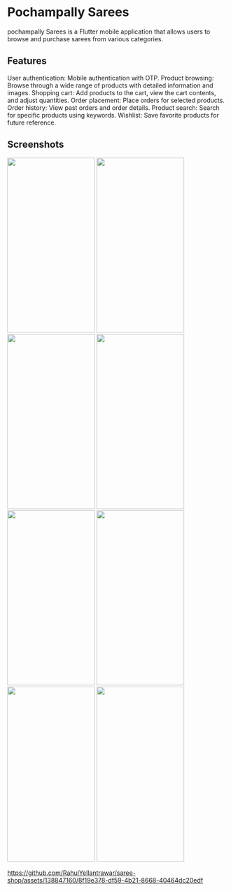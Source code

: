 # Pochampally Sarees

pochampally Sarees is a Flutter mobile application that allows users to browse and purchase sarees from various categories.

## Features
User authentication: Mobile authentication with OTP.
Product browsing: Browse through a wide range of products with detailed information and images.
Shopping cart: Add products to the cart, view the cart contents, and adjust quantities.
Order placement: Place orders for selected products.
Order history: View past orders and order details.
Product search: Search for specific products using keywords.
Wishlist: Save favorite products for future reference.


## Screenshots
<img src="https://github.com/RahulYellantrawar/saree-shop/assets/138847160/3976fc05-e7f5-40fb-b235-ad5d8746efe2" width="200" height="400" />
<img src="https://github.com/RahulYellantrawar/saree-shop/assets/138847160/49c6850d-cc41-4582-a5b1-c3b933ae1518" width="200" height="400" />
<img src="https://github.com/RahulYellantrawar/saree-shop/assets/138847160/bf322cd2-b2d9-4c90-822f-c80a4e8f57a7" width="200" height="400" />
<img src="https://github.com/RahulYellantrawar/saree-shop/assets/138847160/71adfa51-a0db-4f42-83e8-e36f1a064f29" width="200" height="400" />
<img src="https://github.com/RahulYellantrawar/saree-shop/assets/138847160/6a2d1bf7-14f8-4957-a526-09820cc3f5dc" width="200" height="400" />
<img src="https://github.com/RahulYellantrawar/saree-shop/assets/138847160/721d84c8-ab8b-462d-921c-3d1de8eb94d2" width="200" height="400" />
<img src="https://github.com/RahulYellantrawar/saree-shop/assets/138847160/1c6be481-40de-4f98-baa5-e5bcbe159ed7" width="200" height="400" />
<img src="https://github.com/RahulYellantrawar/saree-shop/assets/138847160/51db80ad-b767-478f-9c3e-16353cf2309c" width="200" height="400" />



https://github.com/RahulYellantrawar/saree-shop/assets/138847160/8f19e378-df59-4b21-8668-40464dc20edf







